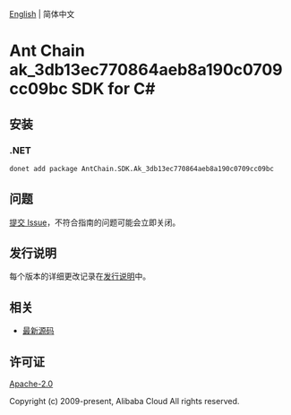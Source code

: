 [English](README.md) | 简体中文

# Ant Chain ak_3db13ec770864aeb8a190c0709cc09bc SDK for C#

## 安装

### .NET

```bash
donet add package AntChain.SDK.Ak_3db13ec770864aeb8a190c0709cc09bc
```

## 问题

[提交 Issue](https://github.com/alipay/antchain-openapi-prod-sdk/issues/new)，不符合指南的问题可能会立即关闭。

## 发行说明

每个版本的详细更改记录在[发行说明](./ChangeLog.txt)中。

## 相关

* [最新源码](https://github.com/antchain-openapi-prod-sdk)

## 许可证

[Apache-2.0](http://www.apache.org/licenses/LICENSE-2.0)

Copyright (c) 2009-present, Alibaba Cloud All rights reserved.
